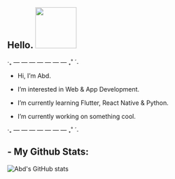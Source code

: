  ## Hello. <a href="https://www.arstiae.com/"><img src="https://distok.top/stickers/754103543786504244/754108890559283200.gif" width="94px"></a> 
‧₊ — — — — — — — ₊˚ ˊ˗
- Hi, I’m Abd.

- I’m interested in Web & App Development.
 
- I’m currently learning Flutter, React Native & Python.

- I’m currently working on something cool.

‧₊ — — — — — — — ₊˚ ˊ˗

 ## - My Github Stats:

![Abd's GitHub stats](https://github-readme-stats.vercel.app/api?username=abd-ar)
